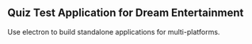 ## Quiz Test Application for Dream Entertainment

Use electron to build standalone applications for multi-platforms.
